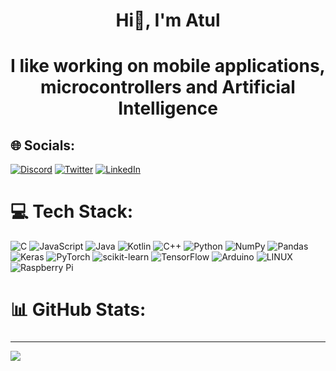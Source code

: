 <h1 align="center">Hi👋, I'm Atul</h1>
<h1 align="center">I like working on mobile applications, microcontrollers and Artificial Intelligence</h1>

<!--<img align="right" alt="Coding" height = "300" width="300" src="https://media2.giphy.com/media/JIX9t2j0ZTN9S/200w.gif?cid=6c09b9528br7ivpltea541sst9x032b2o7kdypuce44651jl&ep=v1_gifs_search&rid=200w.gif&ct=g">-->


## 🌐 Socials:
[![Discord](https://img.shields.io/badge/Discord-%237289DA.svg?logo=discord&logoColor=white)](https://discord.gg/atul#6034)  [![Twitter](https://img.shields.io/badge/Twitter-%231DA1F2.svg?logo=Twitter&logoColor=white)](https://twitter.com/AtulRaghu73) [![LinkedIn](https://img.shields.io/badge/LinkedIn-%230077B5.svg?logo=linkedin&logoColor=white)](https://www.linkedin.com/in/atul-raghuvanshi/)

# 💻 Tech Stack:
![C](https://img.shields.io/badge/c-%2300599C.svg?style=for-the-badge&logo=c&logoColor=white) ![JavaScript](https://img.shields.io/badge/javascript-%23323330.svg?style=for-the-badge&logo=javascript&logoColor=%23F7DF1E)  ![Java](https://img.shields.io/badge/java-%23ED8B00.svg?style=for-the-badge&logo=java&logoColor=white) ![Kotlin](https://img.shields.io/badge/kotlin-%230095D5.svg?style=for-the-badge&logo=kotlin&logoColor=white) ![C++](https://img.shields.io/badge/c++-%2300599C.svg?style=for-the-badge&logo=c%2B%2B&logoColor=white) ![Python](https://img.shields.io/badge/python-3670A0?style=for-the-badge&logo=python&logoColor=ffdd54) ![NumPy](https://img.shields.io/badge/numpy-%23013243.svg?style=for-the-badge&logo=numpy&logoColor=white) ![Pandas](https://img.shields.io/badge/pandas-%23150458.svg?style=for-the-badge&logo=pandas&logoColor=white) ![Keras](https://img.shields.io/badge/Keras-%23D00000.svg?style=for-the-badge&logo=Keras&logoColor=white) ![PyTorch](https://img.shields.io/badge/PyTorch-%23EE4C2C.svg?style=for-the-badge&logo=PyTorch&logoColor=white) ![scikit-learn](https://img.shields.io/badge/scikit--learn-%23F7931E.svg?style=for-the-badge&logo=scikit-learn&logoColor=white) ![TensorFlow](https://img.shields.io/badge/TensorFlow-%23FF6F00.svg?style=for-the-badge&logo=TensorFlow&logoColor=white) ![Arduino](https://img.shields.io/badge/-Arduino-00979D?style=for-the-badge&logo=Arduino&logoColor=white) ![LINUX](https://img.shields.io/badge/Linux-FCC624?style=for-the-badge&logo=linux&logoColor=black) ![Raspberry Pi](https://img.shields.io/badge/-RaspberryPi-C51A4A?style=for-the-badge&logo=Raspberry-Pi)
# 📊 GitHub Stats:
###


###



---
[![](https://visitcount.itsvg.in/api?id=AtulRaghuvanshi73&icon=0&color=0)](https://visitcount.itsvg.in)

<!-- Proudly created with GPRM ( https://gprm.itsvg.in ) -->
